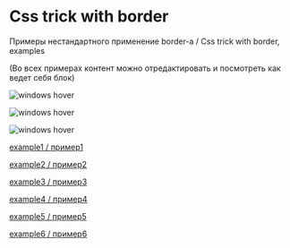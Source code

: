 # Css trick with border

Примеры нестандартного применение border-а / Css trick with border, examples

(Во всех примерах контент можно отредактировать и посмотреть как ведет себя блок)

![windows hover](http://petepearl.ru/features/css-trick-borders/examples/images/example-1.jpg "windows hover")

![windows hover](http://petepearl.ru/features/css-trick-borders/examples/images/example-2.jpg "windows hover")

![windows hover](http://petepearl.ru/features/css-trick-borders/examples/images/example-3.jpg "windows hover")

[example1 / пример1](http://petepearl.ru/features/css-trick-borders/examples/example-1.html)

[example2 / пример2](http://petepearl.ru/features/css-trick-borders/examples/example-2.html)

[example3 / пример3](http://petepearl.ru/features/css-trick-borders/examples/example-3.html)

[example4 / пример4](http://petepearl.ru/features/css-trick-borders/examples/example-4.html)

[example5 / пример5](http://petepearl.ru/features/css-trick-borders/examples/example-5.html)

[example6 / пример6](http://petepearl.ru/features/css-trick-borders/examples/example-6.html)
